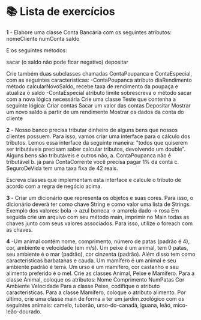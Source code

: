 <h1>📚 Lista de exercícios</h1>

**1** - Elabore uma classe Conta Bancária com os seguintes atributos: 
nomeCliente
numConta 
saldo 

E os seguintes métodos:

sacar (o saldo não pode ficar negativo) 
depositar 

Crie também duas subclasses chamadas ContaPoupanca e ContaEspecial, com as seguintes características:
-ContaPoupanca
atributo diaRendimento
método calcularNovoSaldo, recebe taxa de rendimento da poupaça e atualiza o saldo
-ContaEspecial
atributo limite
sobrescreva o método sacar com a nova lógica necessária
Crie uma classe Teste que contenha a seguinte lógica:
Criar contas
Sacar um valor das contas
Depositar
Mostrar um novo saldo a partir de um rendimento
Mostrar os dados da conta do cliente


**2** - Nosso banco precisa tributar dinheiro de alguns bens que nossos clientes possuem. Para isso, vamos criar uma interface para o cálculo dos tributos. Lemos essa interface da seguinte maneira: "todos que quiserem ser tributáveis precisam saber calcular tributos, devolvendo um double". 
Alguns bens são tributáveis e outros não,
a. ContaPoupanca não é tributável
b. já para ContaCorrente você precisa pagar 1% da conta
c. SeguroDeVida tem uma taxa fixa de 42 reais.

Escreva classes que implementam esta interface e calcule o tributo de acordo com a regra de negócio acima.



**3** - Criar um dicionário que representa os objetos e suas cores. Para isso, o dicionário deverá ter como chave String e como valor uma lista de Strings.
Exemplo dos valores:
bola -> azul
boneca -> amarela
dado -> rosa
Em seguida crie um arquivo com seu método main, imprimir no Main todas as chaves junto com seus valores associados. Para isso, utilize o foreach com as chaves.



**4** -Um animal contém nome, comprimento, número de patas (padrão é 4), cor,  ambiente e velocidade (em m/s). Um peixe é um animal, tem 0 patas, seu ambiente é o mar (padrão), cor cinzenta (padrão). Além disso tem como características barbatanas e cauda. Um mamífero é um animal e seu ambiente padrão é terra. Um urso é um mamífero, cor castanho e seu alimento preferido é o mel. Crie as classes Animal, Peixe e Mamífero. Para a classe Animal, coloque os atributos: 
Nome
Comprimento
NumPatas
Cor
Ambiente
Velocidade
Para a classe Peixe, codifique o atributo características. Para a classe Mamífero, coloque o atributo alimento. Por último, crie uma classe main de forma a ter um jardim zoológico com os seguintes animais: camelo, tubarão, urso-do-canadá, iguana, leão, mico-leão-dourado.
